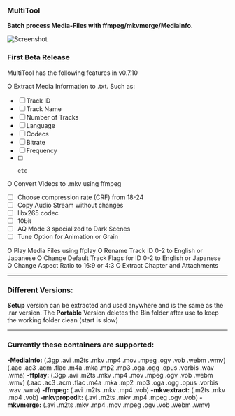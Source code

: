 ### MultiTool
**Batch process Media-Files with ffmpeg/mkvmerge/MediaInfo.**


![Screenshot](https://user-images.githubusercontent.com/107532220/173764160-fa9403d7-292a-4117-bf1c-615aac9b5434.png)


### First Beta Release

MultiTool has the following features in v0.7.10

O  Extract Media Information to .txt. Such as:
- [ ]    Track ID
- [ ]    Track Name
- [ ]    Number of Tracks
- [ ]    Language
- [ ]    Codecs
- [ ]    Bitrate
- [ ]    Frequency
- [ ]     etc

O  Convert Videos to .mkv using ffmpeg
- [ ]    Choose compression rate (CRF) from 18-24
- [ ]    Copy Audio Stream without changes
- [ ]    libx265 codec
- [ ]    10bit
- [ ]    AQ Mode 3 specialized to Dark Scenes
- [ ]    Tune Option for Animation or Grain

O  Play Media Files using ffplay
O  Rename Track ID 0-2 to English or Japanese
O  Change Default Track Flags for ID 0-2 to English or Japanese    
O  Change Aspect Ratio to 16:9 or 4:3
O  Extract Chapter and Attachments
_________________________________________________________________

### Different Versions:
**Setup** version can be extracted and used anywhere and is the same as the .rar version.
The **Portable** Version deletes the Bin folder after use to keep the working folder clean (start is slow)
_________________________________________________________________

### Currently these containers are supported:
 **-MediaInfo:**
(.3gp .avi .m2ts .mkv .mp4 .mov .mpeg .ogv .vob .webm .wmv)
(.aac .ac3 .acm .flac .m4a .mka .mp2 .mp3 .oga .ogg .opus .vorbis .wav .wma)
 **-ffplay:**
(.3gp .avi .m2ts .mkv .mp4 .mov .mpeg .ogv .vob .webm .wmv)
(.aac .ac3 .acm .flac .m4a .mka .mp2 .mp3 .oga .ogg .opus .vorbis .wav .wma)
 **-ffmpeg:**
(.avi .m2ts .mkv .mp4 .vob) 
 **-mkvextract:**
(.m2ts .mkv .mp4  .vob)
 **-mkvpropedit:**
(.avi .m2ts .mkv .mp4 .mpeg .ogv .vob) 
 **-mkvmerge:**
(.avi .m2ts .mkv .mp4 .mov .mpeg .ogv .vob .webm .wmv)  
